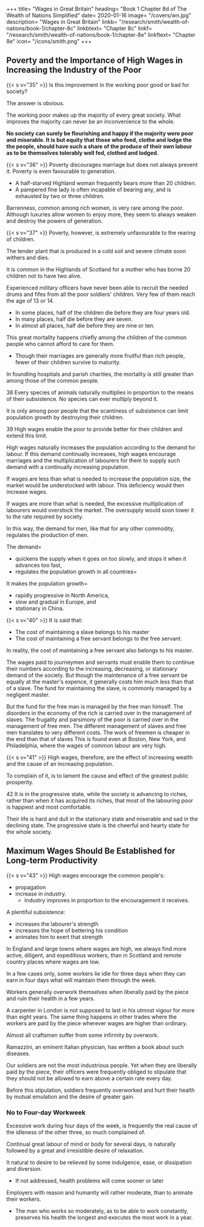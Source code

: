 +++
title= "Wages in Great Britain"
heading=  "Book 1 Chapter 8d of The Wealth of Nations Simplified"
date=  2020-01-16
image=  "/covers/wn.jpg"
description=  "Wages in Great Britain"
linkb=  "/research/smith/wealth-of-nations/book-1/chapter-8c"
linkbtext=  "Chapter 8c"
linkf=  "/research/smith/wealth-of-nations/book-1/chapter-8e"
linkftext=  "Chapter 8e"
icon=  "/icons/smith.png"
+++


## Poverty and the Importance of High Wages in Increasing the Industry of the Poor

{{< s v="35" >}} Is this improvement in the working poor good or bad for society?

The answer is obvious. 

The working poor makes up the majority of every great society. What improves the majority can never be an inconvenience to the whole.

**No society can surely be flourishing and happy if the majority were poor and miserable. It is but equity that those who feed, clothe and lodge the the people, should have such a share of the produce of their own labour as to be themselves tolerably well fed, clothed and lodged.**

{{< s v="36" >}} Poverty discourages marriage but does not always prevent it. Poverty is even favourable to generation.

- A half-starved Highland woman frequently bears more than 20 children.
- A pampered fine lady is often incapable of bearing any, and is exhausted by two or three children.

Barrenness, common among rich women, is very rare among the poor. Although luxuries allow women to enjoy more, they seem to always weaken and destroy the powers of generation.


{{< s v="37" >}} Poverty, however, is extremely unfavourable to the rearing of children.

The tender plant that is produced in a cold soil and severe climate soon withers and dies.

It is common in the Highlands of Scotland for a mother who has borne 20 children not to have two alive.

Experienced military officers have never been able to recruit the needed drums and fifes from all the poor soldiers' children. Very few of them reach the age of 13 or 14.

- In some places, half of the children die before they are four years old.
- In many places, half die before they are seven.
- In almost all places, half die before they are nine or ten.

This great mortality happens chiefly among the children of the common people who cannot afford to care for them.
- Though their marriages are generally more fruitful than rich people, fewer of their children survive to maturity.

In foundling hospitals and parish charities, the mortality is still greater than among those of the common people.


38 Every species of animals naturally multiplies in proportion to the means of their subsistence. No species can ever multiply beyond it.

It is only among poor people that the scantiness of subsistence can limit population growth by destroying their children.


39 High wages enable the poor to provide better for their children and extend this limit.

High wages naturally increases the population according to the demand for labour. If this demand continually increases, high wages encourage marriages and the multiplication of labourers for them to supply such demand with a continually increasing population.

If wages are less than what is needed to increase the population size, the market would be understocked with labour.
This deficiency would then increase wages.

If wages are more than what is needed, the excessive multiplication of labourers would overstock the market.
The oversupply would soon lower it to the rate required by society.

In this way, the demand for men, like that for any other commodity, regulates the production of men.

The demand= 
- quickens the supply when it goes on too slowly, and stops it when it advances too fast,
- regulates the population growth in all countries= 

It makes the population growth= 
- rapidly progressive in North America,
- slow and gradual in Europe, and
- stationary in China.

{{< s v="40" >}} It is said that:
- The cost of maintaining a slave belongs to his master
- The cost of maintaining a free servant belongs to the free servant.

In reality, the cost of maintaining a free servant also belongs to his master.

The wages paid to journeymen and servants must enable them to continue their numbers according to the increasing, decreasing, or stationary demand of the society.
But though the maintenance of a free servant be equally at the master's expence, it generally costs him much less than that of a slave.
The fund for maintaining the slave, is commonly managed by a negligent master.

But the fund for the free man is managed by the free man himself.
The disorders in the economy of the rich is carried over in the management of slaves.
The frugality and parsimony of the poor is carried over in the management of free men.
The different management of slaves and free men translates to very different costs.
The work of freemen is cheaper in the end than that of slaves
This is found even at Boston, New York, and Philadelphia, where the wages of common labour are very high.


{{< s v="41" >}} High wages, therefore, are the effect of increasing wealth and the cause of an increasing population.

To complain of it, is to lament the cause and effect of the greatest public prosperity.

42 It is in the progressive state, while the society is advancing to riches, rather than when it has acquired its riches, that most of the labouring poor is happiest and most comfortable.

Their life is hard and dull in the stationary state and miserable and sad in the declining state.
The progressive state is the cheerful and hearty state for the whole society.


## Maximum Wages Should Be Established for Long-term Productivity

{{< s v="43" >}} <!-- The liberal reward of labour --> High wages encourage the common people's:
- propagation
- increase in industry.
  - Industry improves in proportion to the encouragement it receives.

A plentiful subsistence: 
- increases the labourer's strength 
- increases the hope of bettering his condition <!-- and ending his days in ease and plenty -->
- animates him to exert that strength <!-- to the utmost -->

In England and large towns where wages are high, we always find more active, diligent, and expeditious workers, than in Scotland and remote country places where wages are low.

In a few cases only, some workers lie idle for three days when they can earn in four days what will maintain them through the week.

Workers generally overwork themselves when liberally paid by the piece and ruin their health in a few years. 

A carpenter in London is not supposed to last in his utmost vigour for more than eight years.
The same thing happens in other trades where the workers are paid by the piece wherever wages are higher than ordinary.

Almost all craftsmen suffer from some infirmity by overwork.

Ramazzini, an eminent Italian physician, has written a book about such diseases.

Our soldiers are not the most industrious people. Yet when they are liberally paid by the piece, their officers were frequently obliged to stipulate that they should not be allowed to earn above a certain rate every day.

Before this stipulation, soldiers frequently overworked and hurt their health by mutual emulation and the desire of greater gain.

### No to Four-day Workweek

Excessive work during four days of the week, is frequently the real cause of the idleness of the other three, so much complained of.

Continual great labour of mind or body for several days, is naturally followed by a great and irresistible desire of relaxation.

It natural to desire to be relieved by some indulgence, ease, or dissipation and diversion.
- If not addressed, health problems will come sooner or later

Employers with reason and humanity will rather moderate, than to animate their workers.
- The man who works so moderately, as to be able to work constantly, preserves his health the longest and executes the most work in a year.
